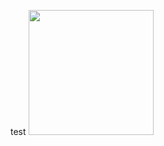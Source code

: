 
test
<img src="https://github.com/tubaaNur/ContactsApp/blob/main/Contacts%20App%20Record.mov" width="200">
